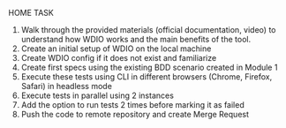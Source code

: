 HOME TASK
1. Walk through the provided materials (official documentation, video) to understand how WDIO works and the main benefits of the tool.
2. Create an initial setup of WDIO on the local machine
3. Create WDIO config if it does not exist and familiarize
3. Create first specs using the existing BDD scenario created in Module 1
4. Execute these tests using CLI in different browsers (Chrome, Firefox, Safari) in headless mode
5. Execute tests in parallel using 2 instances
6. Add the option to run tests 2 times before marking it as failed
7. Push the code to remote repository and create Merge Request
